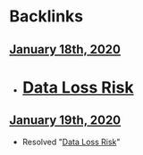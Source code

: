 
# Backlinks
## [January 18th, 2020](<January 18th, 2020.md>)
- # [Data Loss Risk](<Data Loss Risk.md>)

## [January 19th, 2020](<January 19th, 2020.md>)
- Resolved "[Data Loss Risk](<Data Loss Risk.md>)"

